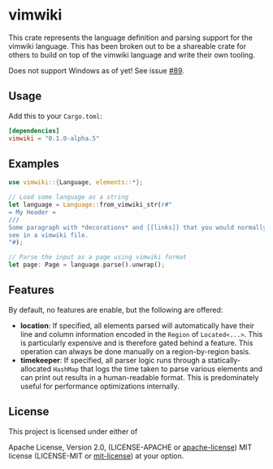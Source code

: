 # vimwiki

This crate represents the language definition and parsing support for
the vimwiki language. This has been broken out to be a shareable crate for
others to build on top of the vimwiki language and write their own tooling.

Does not support Windows as of yet! See issue [#89](https://github.com/chipsenkbeil/vimwiki-rs/issues/89).

## Usage

Add this to your `Cargo.toml`:

```toml
[dependencies]
vimwiki = "0.1.0-alpha.5"
```

## Examples

```rust
use vimwiki::{Language, elements::*};

// Load some language as a string
let language = Language::from_vimwiki_str(r#"
= My Header =
///
Some paragraph with *decorations* and [[links]] that you would normally
see in a vimwiki file.
"#);

// Parse the input as a page using vimwiki format
let page: Page = language.parse().unwrap();
```

## Features

By default, no features are enable, but the following are offered:

- **location**: If specified, all elements parsed will automatically have
their line and column information encoded in the `Region` of `Located<...>`.
This is particularly expensive and is therefore gated behind a feature. This
operation can always be done manually on a region-by-region basis.
- **timekeeper**: If specified, all parser logic runs through a
statically-allocated `HashMap` that logs the time taken to parse various
elements and can print out results in a human-readable format. This is
predominately useful for performance optimizations internally.

## License

This project is licensed under either of

Apache License, Version 2.0, (LICENSE-APACHE or
[apache-license][apache-license]) MIT license (LICENSE-MIT or
[mit-license][mit-license]) at your option.

[apache-license]: http://www.apache.org/licenses/LICENSE-2.0
[mit-license]: http://opensource.org/licenses/MIT
